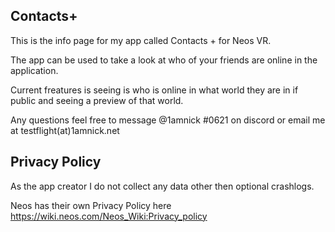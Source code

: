 ## Contacts+

This is the info page for my app called Contacts + for Neos VR.


The app can be used to take a look at who of your friends are online in the application.

Current freatures is seeing is who is online in what world they are in if public and seeing a preview of that world.


Any questions feel free to message @1amnick #0621 on discord or email me at testflight(at)1amnick.net


## Privacy Policy

As the app creator I do not collect any data other then optional crashlogs.

Neos has their own Privacy Policy here https://wiki.neos.com/Neos_Wiki:Privacy_policy
